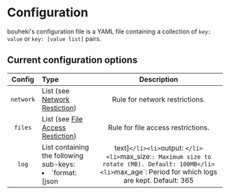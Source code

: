 # Configuration

bouheki's configuration file is a YAML file containing a collection of `key: value` or `key: [value list]` pairs.

## Current configuration options

| Config | Type | Description |
|:------:|:----|:-----------:|
| `network` | List (see [Network Restiction](./network-restriction/configuration.md)) | Rule for network restrictions. |
| `files` | List (see [File Access Restiction](./file-access-restriction/configuration.md)) | Rule for file access restrictions. |
| `log` | List containing the following sub-keys: <br><li>`format: [json|text]`</li><li>`output: <path>`</li><li>`max_size:`: Maximum size to rotate (MB). Default: 100MB</li><li>`max_age`: Period for which logs are kept. Default: 365</li>| Log configuration. |